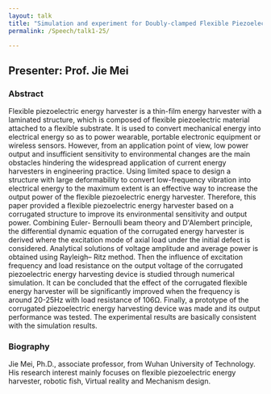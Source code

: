 ```yaml
---
layout: talk
title: "Simulation and experiment for Doubly-clamped Flexible Piezoelectric Energy Harvester"
permalink: /Speech/talk1-25/

---
```


<div class="talk-container">
    <div class="talk-header">
        <h2>Presenter: Prof. Jie Mei</h2>
    </div>
    <h3>Abstract</h3>
    <p>
Flexible piezoelectric energy harvester is a thin-film energy harvester with a laminated structure, which is composed of flexible piezoelectric material attached to a flexible substrate. It is used to convert mechanical energy into electrical energy so as to power wearable, portable electronic equipment or wireless sensors. However, from an application point of view, low power output and insufficient sensitivity to environmental changes are the main obstacles hindering the widespread application of current energy harvesters in engineering practice. Using limited space to design a structure with large deformability to convert low-frequency vibration into electrical energy to the maximum extent is an effective way to increase the output power of the flexible piezoelectric energy harvester. Therefore, this paper provided a flexible piezoelectric energy harvester based on a corrugated structure to improve its environmental sensitivity and output power. Combining Euler- Bernoulli beam theory and D'Alembert principle, the differential dynamic equation of the corrugated energy harvester is derived where the excitation mode of axial load under the initial defect is considered. Analytical solutions of voltage amplitude and average power is obtained using Rayleigh– Ritz method. Then the influence of excitation frequency and load resistance on the output voltage of the corrugated piezoelectric energy harvesting device is studied through numerical simulation. It can be concluded that the effect of the corrugated flexible energy harvester will be significantly improved when the frequency is around 20-25Hz with load resistance of 106Ω. Finally, a prototype of the corrugated piezoelectric energy harvesting device was made and its output performance was tested. The experimental results are basically consistent with the simulation results.
    </p>
    <h3>Biography</h3>
    <p>
Jie Mei, Ph.D., associate professor, from Wuhan University of Technology. His research interest mainly focuses on flexible piezoelectric energy harvester, robotic fish, Virtual reality and Mechanism design.
    </p>
</div>

